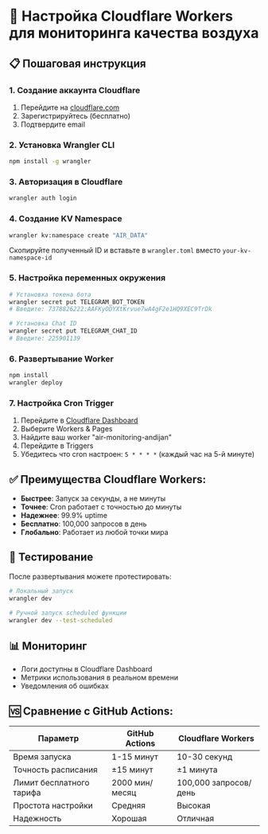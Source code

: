 # 🚀 Настройка Cloudflare Workers для мониторинга качества воздуха

## 📋 Пошаговая инструкция

### 1. Создание аккаунта Cloudflare
1. Перейдите на [cloudflare.com](https://cloudflare.com)
2. Зарегистрируйтесь (бесплатно)
3. Подтвердите email

### 2. Установка Wrangler CLI
```bash
npm install -g wrangler
```

### 3. Авторизация в Cloudflare
```bash
wrangler auth login
```

### 4. Создание KV Namespace
```bash
wrangler kv:namespace create "AIR_DATA"
```
Скопируйте полученный ID и вставьте в `wrangler.toml` вместо `your-kv-namespace-id`

### 5. Настройка переменных окружения
```bash
# Установка токена бота
wrangler secret put TELEGRAM_BOT_TOKEN
# Введите: 7378826222:AAFKyODYXtKrvue7wA4gF2e1HQ9XEC9TrDk

# Установка Chat ID
wrangler secret put TELEGRAM_CHAT_ID
# Введите: 225901139
```

### 6. Развертывание Worker
```bash
npm install
wrangler deploy
```

### 7. Настройка Cron Trigger
1. Перейдите в [Cloudflare Dashboard](https://dash.cloudflare.com)
2. Выберите Workers & Pages
3. Найдите ваш worker "air-monitoring-andijan"
4. Перейдите в Triggers
5. Убедитесь что cron настроен: `5 * * * *` (каждый час на 5-й минуте)

## ✅ Преимущества Cloudflare Workers:

- **Быстрее**: Запуск за секунды, а не минуты
- **Точнее**: Cron работает с точностью до минуты
- **Надежнее**: 99.9% uptime
- **Бесплатно**: 100,000 запросов в день
- **Глобально**: Работает из любой точки мира

## 🔧 Тестирование

После развертывания можете протестировать:
```bash
# Локальный запуск
wrangler dev

# Ручной запуск scheduled функции
wrangler dev --test-scheduled
```

## 📊 Мониторинг

- Логи доступны в Cloudflare Dashboard
- Метрики использования в реальном времени
- Уведомления об ошибках

## 🆚 Сравнение с GitHub Actions:

| Параметр | GitHub Actions | Cloudflare Workers |
|----------|----------------|-------------------|
| Время запуска | 1-15 минут | 10-30 секунд |
| Точность расписания | ±15 минут | ±1 минута |
| Лимит бесплатного тарифа | 2000 мин/месяц | 100,000 запросов/день |
| Простота настройки | Средняя | Высокая |
| Надежность | Хорошая | Отличная |
